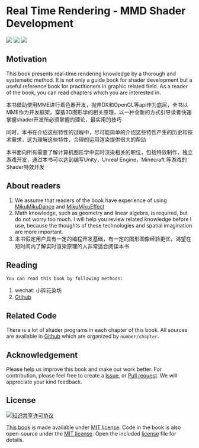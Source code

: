# Real Time Rendering - MMD Shader Development
![](https://img.shields.io/badge/%E7%AE%80%E4%BD%93%E4%B8%AD%E6%96%87--green.svg)
[![](https://img.shields.io/badge/%E8%B5%9E%E5%8A%A9--orange.svg)](./assets/donate.md)
[![](https://img.shields.io/badge/%E4%BA%A4%E6%B5%81--yellow.svg)](./assets/chat.md)

## Motivation
 This book presents real-time rendering knowledge by a thorough and systematic method. It is not only a guide book for shader development but a useful reference book for practitioners in graphic related field. As a reader of the book, you can read chapters which you are interested in.

 本书借助使用MME进行着色器开发，抛弃DX和OpenGL等api作为底层，全书以MME作为开发框架，穿插3D图形学的相关原理，以一种全新的方式引导读者快速掌握shader开发所必须掌握的理论，最实用的技巧

 同时，本书在介绍这些特性的过程中，尽可能简单的介绍这些特性产生的历史和技术需求，这为理解这些特性，合理的运用渲染提供很大的帮助

 本书面向所有需要了解计算机图形学中实时渲染相关的职位，包括特效制作，独立游戏开发，通过本书可以达到编写Unity，Unreal Engine，Minecraft 等游戏的Shader特效开发

## About readers
  1. We assume that readers of the book have experience of using [MikuMikuDance](http://www.geocities.jp/higuchuu4/index_e.htm) and [MikuMikuEffect](https://bowlroll.net/file/35012)
  2. Math knowledge, such as geometry and linear algebra, is required, but do not worry too much. I will help you review related knowledge before I use, because the thoughts of these technologies and spatial imagination are more important.
  3. 本书假定用户具有一定的编程开发基础，有一定的图形图像经验更优，渴望在短时间内了解实时渲染原理的人非常适合阅读本书

## Reading
  `You can read this book by following methods:`
  1. wechat: 小碎花染坊
  2. [Gtihub](https://github.com/ray-cast/mmd-shader-tutorial)

## Related Code
 There is a lot of shader programs in each chapter of this book. All sources are available in [Github](https://github.com/ray-cast/mmd-shader-tutorial) which are organized by `number/chapter`.

## Acknowledgement
Please help us improve this book and make our work better. For contribution, please feel free to create a [Issue](https://github.com/ray-cast/mmd-shader-tutorial/issues), or [Pull request](https://github.com/ray-cast/mmd-shader-tutorial/pulls). We will appreciate your kind feedback.
## License
 <a rel="license" href="http://creativecommons.org/licenses/by-nc-nd/4.0/"><img alt="知识共享许可协议" style="border-width:0" src="https://i.creativecommons.org/l/by-nc-nd/4.0/80x15.png" /></a>

 [This book](https://github.com/ray-cast/mmd-shader-tutorial) is made available under [MIT license](http://creativecommons.org/licenses/by-nc-nd/4.0/). Code in the book is also open-source under the [MIT license](http://creativecommons.org/licenses/by-nc-nd/4.0/). Open the included [license](./LICENSE) file for details.
